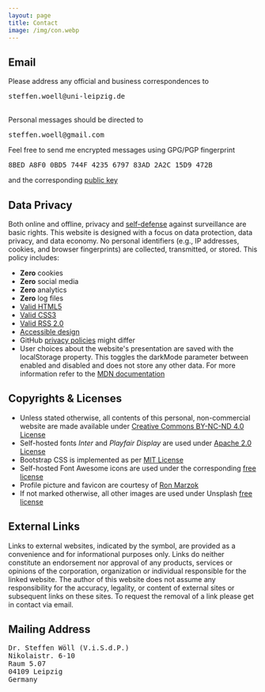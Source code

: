 ```yaml
---
layout: page
title: Contact
image: /img/con.webp
---
```


<h2>Email</h2>
<div class="box-success">
Please address any official and business correspondences to <pre><i class="far fa-envelope" role="presentation"></i>steffen.woell@uni-leipzig.de</pre><br>Personal messages should be directed to <pre><i class="far fa-envelope" role="presentation"></i>steffen.woell@gmail.com</pre>
</div>

<div class="box-note cboxa">
Feel free to send me encrypted messages using GPG/PGP fingerprint <pre><i class="fas fa-fingerprint" role="presentation"></i>8BED A8F0 0BD5 744F 4235 6797 83AD 2A2C 15D9 472B</pre>and the corresponding <a class="pre-inline" href="/doc/keys/sw_pgp_public_key.asc">public key<i class="fas fa-link" role="presentation"></i></a>
</div>

<h2>Data Privacy</h2>
<div class="box-success cboxa">
Both online and offline, privacy and <a href="https://ssd.eff.org/">self-defense<i class="fas fa-external-link-alt" role="presentation"></i></a> against surveillance are basic rights. This website is designed with a focus on data protection, data privacy, and data economy. No personal identifiers (e.g., IP addresses, cookies, and browser fingerprints) are collected, transmitted, or stored. This policy includes:
  <ul class="fa-ul">
    <li><span class="fa-li"><i class="fas fa-cookie-bite" role="presentation"></i></span><b>Zero</b> cookies</li>
    <li><span class="fa-li"><i class="fas fa-thumbs-down" role="presentation"></i></span><b>Zero</b> social media</li>
    <li><span class="fa-li"><i class="fas fa-ghost" role="presentation"></i></span><b>Zero</b> analytics</li>
    <li><span class="fa-li"><i class="fas fa-dumpster-fire" role="presentation"></i></span><b>Zero</b> log files</li>
    <li><span class="fa-li"><i class="fab fa-html5" role="presentation"></i></span><a href="https://validator.w3.org/nu/?doc=https%3A%2F%2Fsteffenwoell.github.io%2F">Valid <span class="pre-inline">HTML5</span><i class="fas fa-external-link-alt" role="presentation"></i></a></li>
    <li><span class="fa-li"><i class="fab fa-css3-alt" role="presentation"></i></span><a href="https://jigsaw.w3.org/css-validator/validator?uri=https%3A%2F%2Fsteffenwoell.github.io">Valid <span class="pre-inline">CSS3</span><i class="fas fa-external-link-alt" role="presentation"></i></a></li>
    <li><span class="fa-li"><i class="fas fa-rss" role="presentation"></i></span><a href="https://validator.w3.org/feed/check.cgi?url=https%3A%2F%2Fsteffenwoell.github.io%2Ffeed.xml">Valid <span class="pre-inline">RSS 2.0</span><i class="fas fa-external-link-alt" role="presentation"></i></a></li>
    <li><span class="fa-li"><i class="fas fa-universal-access" role="presentation"></i></span><a href="https://wave.webaim.org/report#/https://steffenwoell.github.io/">Accessible design<i class="fas fa-external-link-alt" role="presentation"></i></a></li>
    <li><span class="fa-li"><i class="fas fa-info-circle" role="presentation"></i></span>GitHub <a href="https://docs.github.com/en/site-policy/privacy-policies/github-privacy-statement">privacy policies<i class="fas fa-external-link-alt" role="presentation"></i></a> might differ</li>
    <li><span class="fa-li"><i class="fas fa-info-circle" role="presentation"></i></span>User choices about the website's presentation are saved with the <span class="pre-inline">localStorage</span> property. This toggles the <span class="pre-inline">darkMode</span> parameter between <span class="pre-inline">enabled</span> and <span class="pre-inline">disabled</span> and does not store any other data. For more information refer to the <a href="https://developer.mozilla.org/en-US/docs/Web/API/Window/localStorage">MDN documentation<i class="fas fa-external-link-alt" role="presentation"></i></a></li>
  </ul>
</div>

<h2>Copyrights & Licenses</h2>
<div class="box-note cboxa">
<ul class="list-copy" role="list">
<li>Unless stated otherwise, all contents of this personal, non-commercial website are made available under <a class="pre-inline" rel="license" href="/doc/legal/CC-LICENSE.txt">Creative Commons BY-NC-ND 4.0 License<i class="far fa-file" role="presentation"></i></a></li>
<li>Self-hosted fonts <em>Inter</em> and <em>Playfair Display</em> are used under <a class="pre-inline" rel="license" href="/doc/legal/APACHE-LICENSE.txt">Apache 2.0 License<i class="far fa-file" role="presentation"></i></a></li>
<li>Bootstrap CSS is implemented as per <a class="pre-inline" rel="license" href="/doc/legal/MIT-LICENSE.txt">MIT License<i class="far fa-file" role="presentation"></i></a></li>
<li>Self-hosted Font Awesome icons are used under the corresponding <a class="pre-inline" rel="license" href="doc/legal/FA-LICENSE.txt">free license<i class="far fa-file" role="presentation"></i></a></li>
<li>Profile picture and favicon are courtesy of <a href="https://www.ronmarzok.de/ueber">Ron Marzok<i class="fas fa-external-link-alt" role="presentation"></i></a></li>
<li>If not marked otherwise, all other images are used under Unsplash <a rel="license" href="https://unsplash.com/license">free license<i class="fas fa-external-link-alt" role="presentation"></i></a></li>
</ul>
</div>

<h2>External Links</h2>
<div class="box-note cboxa">
Links to external websites, indicated by the<i class="fas fa-external-link-alt" role="presentation"></i> symbol, are provided as a convenience and for informational purposes only. Links do neither constitute an endorsement nor approval of any products, services or opinions of the corporation, organization or individual responsible for the linked website. The author of this website does not assume any responsibility for the accuracy, legality, or content of external sites or subsequent links on these sites. To request the removal of a link please get in contact via email.
</div>

<h2>Mailing Address</h2>
<div class="box-note cboxb">
<pre>
Dr. Steffen Wöll (V.i.S.d.P.)
Nikolaistr. 6-10
Raum 5.07
04109 Leipzig
Germany
</pre>
</div>